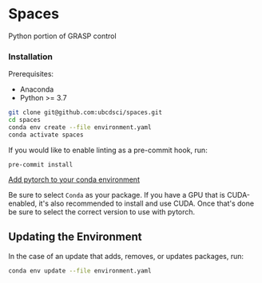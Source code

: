 # Spaces
Python portion of GRASP control

### Installation

Prerequisites:
- Anaconda
- Python >= 3.7

```bash
git clone git@github.com:ubcdsci/spaces.git
cd spaces
conda env create --file environment.yaml
conda activate spaces
```

If you would like to enable linting as a pre-commit hook, run:
```
pre-commit install
```

[Add pytorch to your conda environment](https://pytorch.org/get-started/locally/)

Be sure to select `Conda` as your package.
If you have a GPU that is CUDA-enabled, it's also recommended to install and use CUDA. Once that's done be sure to select the correct version to use with pytorch.


## Updating the Environment
 
In the case of an update that adds, removes, or updates packages, run:
```bash
conda env update --file environment.yaml
```
